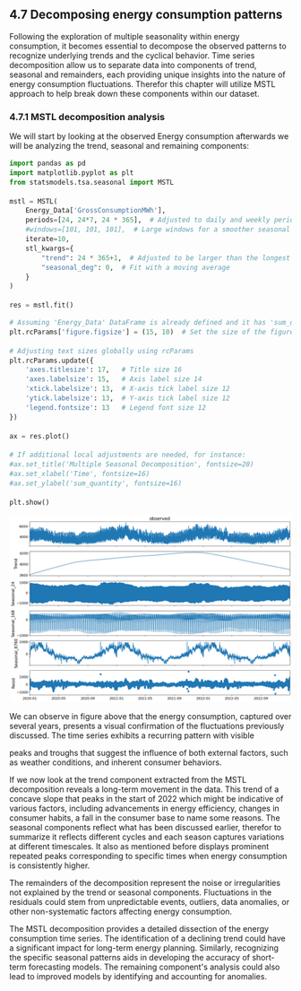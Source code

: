 ## 4.7 Decomposing energy consumption patterns

Following the exploration of multiple seasonality within energy consumption, it becomes essential to decompose the observed patterns to recognize underlying trends and the cyclical behavior. Time series decomposition allow us to separate data into components of trend, seasonal and remainders, each providing unique insights into the nature of energy consumption fluctuations. Therefor this chapter will utilize MSTL approach to help break down these components within our dataset.

### 4.7.1 MSTL decomposition analysis

We will start by looking at the observed Energy consumption afterwards we will be analyzing the trend, seasonal and remaining components:


```python
import pandas as pd
import matplotlib.pyplot as plt
from statsmodels.tsa.seasonal import MSTL

mstl = MSTL(
    Energy_Data['GrossConsumptionMWh'],
    periods=[24, 24*7, 24 * 365],  # Adjusted to daily and weekly periods
    #windows=[101, 101, 101],  # Large windows for a smoother seasonal component
    iterate=10,
    stl_kwargs={
        "trend": 24 * 365+1,  # Adjusted to be larger than the longest period (24*7) and an odd number
        "seasonal_deg": 0,  # Fit with a moving average
    }
)

res = mstl.fit()
```


```python
# Assuming 'Energy_Data' DataFrame is already defined and it has 'sum_quantity'
plt.rcParams['figure.figsize'] = (15, 10)  # Set the size of the figure

# Adjusting text sizes globally using rcParams
plt.rcParams.update({
    'axes.titlesize': 17,   # Title size 16
    'axes.labelsize': 15,   # Axis label size 14
    'xtick.labelsize': 13,  # X-axis tick label size 12
    'ytick.labelsize': 13,  # Y-axis tick label size 12
    'legend.fontsize': 13   # Legend font size 12
})

ax = res.plot()

# If additional local adjustments are needed, for instance:
#ax.set_title('Multiple Seasonal Decomposition', fontsize=20)
#ax.set_xlabel('Time', fontsize=16)
#ax.set_ylabel('sum_quantity', fontsize=16)

plt.show()
```



![png](output_19_0.png)



We can observe in figure above that the energy consumption, captured over several years, presents a visual confirmation of the fluctuations previously discussed. The time series exhibits a recurring pattern with visible

peaks and troughs that suggest the influence of both external factors, such as weather conditions, and inherent consumer behaviors.

If we now look at the trend component extracted from the MSTL decomposition reveals a long-term movement in the data. This trend of a concave slope that peaks in the start of 2022 which might be indicative of various factors, including advancements in energy efficiency, changes in consumer habits, a fall in the consumer base to name some reasons. The seasonal components reflect what has been discussed earlier, therefor to summarize it reflects different cycles and each season captures variations at different timescales. It also as mentioned before displays prominent repeated peaks corresponding to specific times when energy consumption is consistently higher.

The remainders of the decomposition represent the noise or irregularities not explained by the trend or seasonal components. Fluctuations in the residuals could stem from unpredictable events, outliers, data anomalies, or other non-systematic factors affecting energy consumption.

The MSTL decomposition provides a detailed dissection of the energy consumption time series. The identification of a declining trend could have a significant impact for long-term energy planning. Similarly, recognizing the specific seasonal patterns aids in developing the accuracy of short-term forecasting models. The remaining component's analysis could also lead to improved models by identifying and accounting for anomalies.
